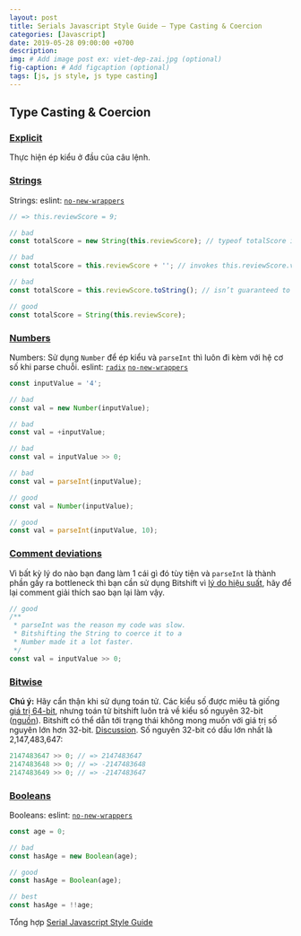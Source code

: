 ```yaml
---
layout: post
title: Serials Javascript Style Guide – Type Casting & Coercion
categories: [Javascript]
date: 2019-05-28 09:00:00 +0700
description: 
img: # Add image post ex: viet-dep-zai.jpg (optional)
fig-caption: # Add figcaption (optional)
tags: [js, js style, js type casting]
---
```


## Type Casting & Coercion

<a name="coercion--explicit"></a><a name="21.1"></a>
### [Explicit](#coercion--explicit) 
Thực hiện ép kiểu ở đầu của câu lệnh.

<a name="coercion--strings"></a><a name="21.2"></a>
### [Strings](#coercion--strings) 
Strings: eslint: [`no-new-wrappers`](https://eslint.org/docs/rules/no-new-wrappers)

```javascript
// => this.reviewScore = 9;

// bad
const totalScore = new String(this.reviewScore); // typeof totalScore is "object" not "string"

// bad
const totalScore = this.reviewScore + ''; // invokes this.reviewScore.valueOf()

// bad
const totalScore = this.reviewScore.toString(); // isn’t guaranteed to return a string

// good
const totalScore = String(this.reviewScore);
```

<a name="coercion--numbers"></a><a name="21.3"></a>
### [Numbers](#coercion--numbers) 
Numbers: Sử dụng `Number` để ép kiểu và `parseInt` thì luôn đi kèm với hệ cơ số khi parse chuỗi. eslint: [`radix`](https://eslint.org/docs/rules/radix) [`no-new-wrappers`](https://eslint.org/docs/rules/no-new-wrappers)

```javascript
const inputValue = '4';

// bad
const val = new Number(inputValue);

// bad
const val = +inputValue;

// bad
const val = inputValue >> 0;

// bad
const val = parseInt(inputValue);

// good
const val = Number(inputValue);

// good
const val = parseInt(inputValue, 10);
```

<a name="coercion--comment-deviations"></a><a name="21.4"></a>
### [Comment deviations](#coercion--comment-deviations) 
Vì bất kỳ lý do nào bạn đang làm 1 cái gì đó tùy tiện và `parseInt` là thành phần gấy ra bottleneck thì bạn cần sử dụng Bitshift vì [lý do hiệu suất](https://jsperf.com/coercion-vs-casting/3), hãy để lại comment giải thích sao bạn lại làm vậy.

```javascript
// good
/**
 * parseInt was the reason my code was slow.
 * Bitshifting the String to coerce it to a
 * Number made it a lot faster.
 */
const val = inputValue >> 0;
```

<a name="coercion--bitwise"></a><a name="21.5"></a>
### [Bitwise](#coercion--bitwise) 
**Chú ý:** Hãy cẩn thận khi sử dụng toán tử. Các kiểu số được miêu tả giống [giá trị 64-bit](https://es5.github.io/#x4.3.19), nhưng toán tử bitshift luôn trả về kiểu số nguyên 32-bit ([nguồn](https://es5.github.io/#x11.7)). Bitshift có thể dẫn tới trạng thái không mong muốn với giá trị số nguyên lớn hơn 32-bit. [Discussion](https://github.com/airbnb/javascript/issues/109). Số nguyên 32-bit có dấu lớn nhất là 2,147,483,647:

```javascript
2147483647 >> 0; // => 2147483647
2147483648 >> 0; // => -2147483648
2147483649 >> 0; // => -2147483647
```

<a name="coercion--booleans"></a><a name="21.6"></a>
### [Booleans](#coercion--booleans) 
Booleans: eslint: [`no-new-wrappers`](https://eslint.org/docs/rules/no-new-wrappers)

```javascript
const age = 0;

// bad
const hasAge = new Boolean(age);

// good
const hasAge = Boolean(age);

// best
const hasAge = !!age;
```

Tổng hợp [Serial Javascript Style Guide](/2019/05/17/serials-javascript-style-guide/)